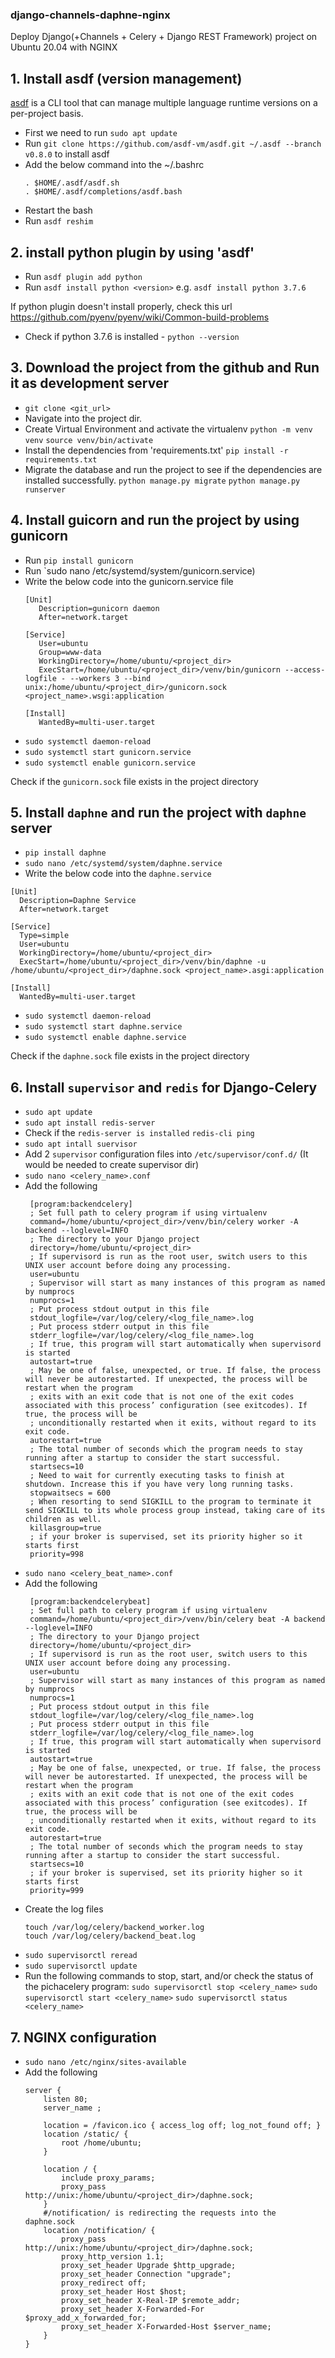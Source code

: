 ### django-channels-daphne-nginx
Deploy Django(+Channels + Celery + Django REST Framework) project on Ubuntu 20.04 with NGINX

## 1. Install asdf (version management)
[asdf](https://github.com/asdf-vm/asdf) is a CLI tool that can manage multiple language runtime versions on a per-project basis.

- First we need to run `sudo apt update`
- Run `git clone https://github.com/asdf-vm/asdf.git ~/.asdf --branch v0.8.0` to install asdf
- Add the below command into the ~/.bashrc
   ```
   . $HOME/.asdf/asdf.sh
   . $HOME/.asdf/completions/asdf.bash
   ```
- Restart the bash
- Run `asdf reshim`

## 2. install python plugin by using 'asdf'
 * Run `asdf plugin add python`
 * Run `asdf install python <version>` e.g. `asdf install python 3.7.6`
 
 If python plugin doesn't install properly, check this url
 https://github.com/pyenv/pyenv/wiki/Common-build-problems
 
 
 * Check if python 3.7.6 is installed - `python --version`
## 3. Download the project from the github and Run it as development server
 * `git clone <git_url>`
 * Navigate into the project dir.
 * Create Virtual Environment and activate the virtualenv
   `python -m venv venv`
   `source venv/bin/activate`
 * Install the dependencies from 'requirements.txt'
  `pip install -r requirements.txt`
 * Migrate the database and run the project to see if the dependencies are installed successfully.
  `python manage.py migrate`
  `python manage.py runserver`
  
 
 ## 4. Install guicorn and run the project by using gunicorn
  * Run `pip install gunicorn`
  * Run `sudo nano /etc/systemd/system/gunicorn.service)
  * Write the below code into the gunicorn.service file
    ```
    [Unit]
       Description=gunicorn daemon
       After=network.target

    [Service]
       User=ubuntu
       Group=www-data
       WorkingDirectory=/home/ubuntu/<project_dir>
       ExecStart=/home/ubuntu/<project_dir>/venv/bin/gunicorn --access-logfile - --workers 3 --bind unix:/home/ubuntu/<project_dir>/gunicorn.sock <project_name>.wsgi:application

    [Install]
       WantedBy=multi-user.target

    ```
   * `sudo systemctl daemon-reload`
   * `sudo systemctl start gunicorn.service`
   * `sudo systemctl enable gunicorn.service`
   
   Check if the `gunicorn.sock` file exists in the project directory
 ## 5. Install `daphne` and run the project with `daphne` server
   * `pip install daphne`
   * `sudo nano /etc/systemd/system/daphne.service`
   * Write the below code into the `daphne.service`
   
   ```
   [Unit]
     Description=Daphne Service
     After=network.target

   [Service]
     Type=simple
     User=ubuntu
     WorkingDirectory=/home/ubuntu/<project_dir>
     ExecStart=/home/ubuntu/<project_dir>/venv/bin/daphne -u /home/ubuntu/<project_dir>/daphne.sock <project_name>.asgi:application

   [Install]
     WantedBy=multi-user.target
   ```
   * `sudo systemctl daemon-reload`
   * `sudo systemctl start daphne.service`
   * `sudo systemctl enable daphne.service`
   
   Check if the `daphne.sock` file exists in the project directory
  
  ## 6. Install `supervisor` and `redis` for Django-Celery
  
   * `sudo apt update`
   * `sudo apt install redis-server`
   * Check if the `redis-server is installed`
      `redis-cli ping`
   * `sudo apt intall suervisor`
   * Add 2 `supervisor` configuration files into `/etc/supervisor/conf.d/`
   (It would be needed to create supervisor dir)
   * `sudo nano <celery_name>.conf`
   * Add the following
     ```
      [program:backendcelery]
      ; Set full path to celery program if using virtualenv
      command=/home/ubuntu/<project_dir>/venv/bin/celery worker -A backend --loglevel=INFO
      ; The directory to your Django project
      directory=/home/ubuntu/<project_dir>
      ; If supervisord is run as the root user, switch users to this UNIX user account before doing any processing.
      user=ubuntu
      ; Supervisor will start as many instances of this program as named by numprocs
      numprocs=1
      ; Put process stdout output in this file
      stdout_logfile=/var/log/celery/<log_file_name>.log
      ; Put process stderr output in this file
      stderr_logfile=/var/log/celery/<log_file_name>.log
      ; If true, this program will start automatically when supervisord is started
      autostart=true
      ; May be one of false, unexpected, or true. If false, the process will never be autorestarted. If unexpected, the process will be restart when the program
      ; exits with an exit code that is not one of the exit codes associated with this process’ configuration (see exitcodes). If true, the process will be
      ; unconditionally restarted when it exits, without regard to its exit code.
      autorestart=true
      ; The total number of seconds which the program needs to stay running after a startup to consider the start successful.
      startsecs=10
      ; Need to wait for currently executing tasks to finish at shutdown. Increase this if you have very long running tasks.
      stopwaitsecs = 600
      ; When resorting to send SIGKILL to the program to terminate it send SIGKILL to its whole process group instead, taking care of its children as well.
      killasgroup=true
      ; if your broker is supervised, set its priority higher so it starts first
      priority=998
     ```
   * `sudo nano <celery_beat_name>.conf`
   * Add the following
     ```
      [program:backendcelerybeat]
      ; Set full path to celery program if using virtualenv
      command=/home/ubuntu/<project_dir>/venv/bin/celery beat -A backend --loglevel=INFO
      ; The directory to your Django project
      directory=/home/ubuntu/<project_dir>
      ; If supervisord is run as the root user, switch users to this UNIX user account before doing any processing.
      user=ubuntu
      ; Supervisor will start as many instances of this program as named by numprocs
      numprocs=1
      ; Put process stdout output in this file
      stdout_logfile=/var/log/celery/<log_file_name>.log
      ; Put process stderr output in this file
      stderr_logfile=/var/log/celery/<log_file_name>.log
      ; If true, this program will start automatically when supervisord is started
      autostart=true
      ; May be one of false, unexpected, or true. If false, the process will never be autorestarted. If unexpected, the process will be restart when the program
      ; exits with an exit code that is not one of the exit codes associated with this process’ configuration (see exitcodes). If true, the process will be
      ; unconditionally restarted when it exits, without regard to its exit code.
      autorestart=true
      ; The total number of seconds which the program needs to stay running after a startup to consider the start successful.
      startsecs=10
      ; if your broker is supervised, set its priority higher so it starts first
      priority=999
     ```
   * Create the log files
     ```
     touch /var/log/celery/backend_worker.log
     touch /var/log/celery/backend_beat.log
     ```
   * `sudo supervisorctl reread`
   * `sudo supervisorctl update`
   * Run the following commands to stop, start, and/or check the status of the pichacelery program:
     `sudo supervisorctl stop <celery_name>`
     `sudo supervisorctl start <celery_name>`
     `sudo supervisorctl status <celery_name>`
 
 ## 7. NGINX configuration
   * `sudo nano /etc/nginx/sites-available`
   * Add the following
     ```
     server {
         listen 80;
         server_name ;

         location = /favicon.ico { access_log off; log_not_found off; }
         location /static/ {
             root /home/ubuntu;
         }

         location / {
             include proxy_params;
             proxy_pass http://unix:/home/ubuntu/<project_dir>/daphne.sock;
         }
         #/notification/ is redirecting the requests into the daphne.sock
         location /notification/ {
             proxy_pass http://unix:/home/ubuntu/<project_dir>/daphne.sock;
             proxy_http_version 1.1;
             proxy_set_header Upgrade $http_upgrade;
             proxy_set_header Connection "upgrade";
             proxy_redirect off;
             proxy_set_header Host $host;
             proxy_set_header X-Real-IP $remote_addr;
             proxy_set_header X-Forwarded-For $proxy_add_x_forwarded_for;
             proxy_set_header X-Forwarded-Host $server_name;
         }
     }
     ```
